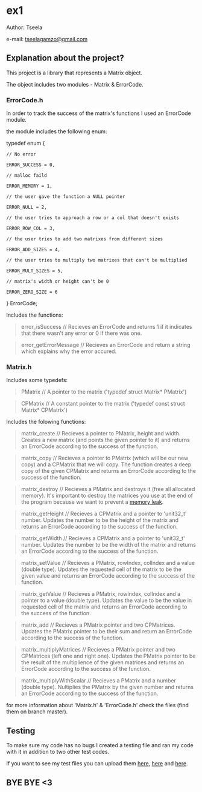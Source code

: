 # ex1
Author: Tseela

e-mail: tseelagamzo@gmail.com



## Explanation about the project?
This project is a library that represents a Matrix object.

The object includes two modules - Matrix & ErrorCode.



### ErrorCode.h
In order to track the success of the matrix's functions I used an ErrorCode module.

the module includes the following enum:

typedef enum {

    // No error
    
    ERROR_SUCCESS = 0,
    
    // malloc faild
    
    ERROR_MEMORY = 1,
    
    // the user gave the function a NULL pointer
    
    ERROR_NULL = 2,
    
    // the user tries to approach a row or a col that doesn't exists
    
    ERROR_ROW_COL = 3,
    
    // the user tries to add two matrixes from different sizes
    
    ERROR_ADD_SIZES = 4,
    
    // the user tries to multiply two matrixes that can't be multiplied
    
    ERROR_MULT_SIZES = 5,
    
    // matrix's width or height can't be 0
    
    ERROR_ZERO_SIZE = 6
    
} ErrorCode;

Includes the functions:

> error_isSuccess             // Recieves an ErrorCode and returns 1 if it indicates that there wasn't any error or 0 if there was one.

> error_getErrorMessage       // Recieves an ErrorCode and return a string which explains why the error accured.



### Matrix.h
Includes some typedefs:

> PMatrix     // A pointer to the matrix ('typedef struct Matrix* PMatrix')

> CPMatrix    // A constant pointer to the matrix ('typedef const struct Matrix* CPMatrix')

Includes the folowing functions:

> matrix_create               // Recieves a pointer to PMatrix, height and width. Creates a new matrix (and points the given pointer to it) and returns an ErrorCode according to the success of the function.

> matrix_copy                 // Recieves a pointer to PMatrix (which will be our new copy) and a CPMatrix that we will copy. The function creates a deep copy of the given CPMatrix and returns an ErrorCode according to the success of the function.

> matrix_destroy              // Recieves a PMatrix and destroys it (free all allocated memory). It's important to destroy the matrices you use at the end of the program because we want to prevent a [memory leak](https://en.wikipedia.org/wiki/Memory_leak).

> matrix_getHeight            // Recieves a CPMatrix and a pointer to 'unit32_t' number. Updates the number to be the height of the matrix and returns an ErrorCode according to  the success of the function.

> matrix_getWidth             // Recieves a CPMatrix and a pointer to 'unit32_t' number. Updates the number to be the width of the matrix and returns an ErrorCode according to the success of the function.

> matrix_setValue             // Recieves a PMatrix, rowIndex, colIndex and a value (double type). Updates the requested cell of the matrix to be the given value and returns an ErrorCode according to the success of the function.

> matrix_getValue             // Recieves a PMatrix, rowIndex, colIndex and a pointer to a value (double type). Updates the value to be the value in requested cell of the matrix and returns an ErrorCode according to the success of the function.

> matrix_add                  // Recieves a PMatrix pointer and two CPMatrices. Updates the PMatrix pointer to be their sum and return an ErrorCode according to the success of the function.

> matrix_multiplyMatrices     // Recieves a PMatrix pointer and two CPMatrices (left one and right one). Updates the PMatrix pointer to be the result of the multiplience of the given matrices and returns an ErrorCode according to the success of the function.

> matrix_multiplyWithScalar   // Recieves a PMatrix and a number (double type). Nultiplies the PMatrix by the given number and returns an ErrorCode according to the success of the function.


for more information about 'Matrix.h' & 'ErrorCode.h' check the files (find them on branch master).



## Testing
To make sure my code has no bugs I created a testing file and ran my code with it in addition to two other test codes.

If you want to see my test files you can upload them [here](http://www.upfile.co.il/file/855970208.html), [here](http://www.upfile.co.il/file/241469518.html) and [here](https://d1b10bmlvqabco.cloudfront.net/paste/k2aj7u5l1um5bs/e34dfae03f1116d982cf64b12c73408c606d9e00d136a563be625ca1ae2d34ac/tester.c).



## BYE BYE <3
